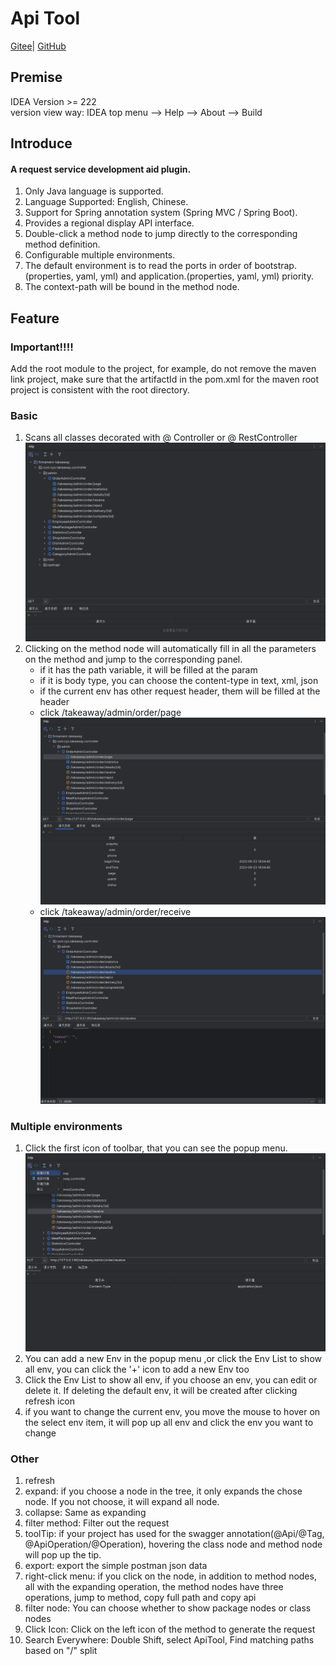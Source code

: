 # Api Tool

<a href="https://gitee.com/zhou-sheng1/http">Gitee</a>|
<a href="https://github.com/15815162480/http">GitHub</a>

## Premise

IDEA Version >= 222<br>
version view way: IDEA top menu --> Help --> About --> Build

## Introduce

#### A request service development aid plugin.

1. Only Java language is supported.
2. Language Supported: English, Chinese.
3. Support for Spring annotation system (Spring MVC / Spring Boot).
4. Provides a regional display API interface.
5. Double-click a method node to jump directly to the corresponding method definition.
6. Configurable multiple environments.
7. The default environment is to read the ports in order of bootstrap.(properties, yaml, yml) and
   application.(properties, yaml, yml) priority.
8. The context-path will be bound in the method node.

## Feature
### Important!!!!
Add the root module to the project, for example, do not remove the maven link project, make sure that the artifactId in the pom.xml for the maven root project is consistent with the root directory.

### Basic

1. Scans all classes decorated with @ Controller or @ RestController
   ![img.png](img/ScanController.png)
2. Clicking on the method node will automatically fill in all the parameters on the method and jump to the corresponding
   panel.
    * if it has the path variable, it will be filled at the param
    * if it is body type, you can choose the content-type in text, xml, json
    * if the current env has other request header, them will be filled at the header
    * click /takeaway/admin/order/page
      ![img.png](img/ClickMehod.png)
    * click /takeaway/admin/order/receive
      ![img.png](img/ClickMethod2.png)

### Multiple environments

1. Click the first icon of toolbar, that you can see the popup menu.
   ![img.png](img/ClickFirstIcon.png)
2. You can add a new Env in the popup menu ,or click the Env List to show all env, you can click the '+' icon to add a
   new Env too
3. Click the Env List to show all env, if you choose an env, you can edit or delete it. If deleting the default env, it
   will be created after clicking refresh icon
4. if you want to change the current env, you move the mouse to hover on the select env item, it will pop up all env and
   click the env you want to change

### Other

1. refresh
2. expand: if you choose a node in the tree, it only expands the chose node. If you not choose, it will expand all node.
3. collapse: Same as expanding
4. filter method: Filter out the request
5. toolTip: if your project has used for the swagger annotation(@Api/@Tag, @ApiOperation/@Operation), hovering the class
   node and method node will pop up the tip.
6. export: export the simple postman json data
7. right-click menu: if you click on the node, in addition to method nodes, all with the expanding operation, the method
   nodes have three operations, jump to method, copy full path and copy api
8. filter node: You can choose whether to show package nodes or class nodes
9. Click Icon: Click on the left icon of the method to generate the request
10. Search Everywhere: Double Shift, select ApiTool, Find matching paths based on "/" split